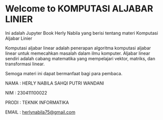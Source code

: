# Welcome to KOMPUTASI ALJABAR LINIER

Ini adalah Jupyter Book Herly Nabila yang berisi tentang materi Komputasi Aljabar Linier

Komputasi aljabar linear adalah penerapan algoritma komputasi aljabar linear untuk memecahkan masalah dalam ilmu komputer. Aljabar linear sendiri adalah cabang matematika yang mempelajari vektor, matriks, dan transformasi linear. 

Semoga materi ini dapat bermanfaat bagi para pembaca.

NAMA : HERLY NABILA SAHQI PUTRI WANDANI

NIM : 230411100022

PRODI : TEKNIK INFORMATIKA

EMAIL : herlynabila75@gmail.com
```{tableofcontents}
```
